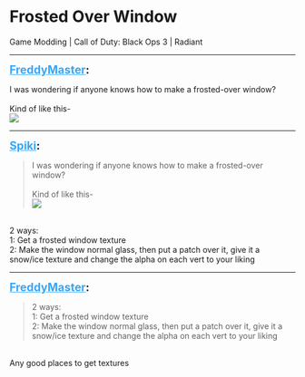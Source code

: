 # Frosted Over Window
Game Modding | Call of Duty: Black Ops 3 | Radiant

---
<strong style="font-size: 1.4em;"><span style="text-decoration: underline;text-decoration-color: #34a7f9;"><span style="color:#34a7f9;">FreddyMaster</span></span>:</strong>

<p>I was wondering if anyone knows how to make a frosted-over window?<br /><br />Kind of like this-<br /><img style="max-width: 500px;" src="{{ '/wiki/threads/assets/a.353.jpg' | relative_url }}"></p>

---
<strong style="font-size: 1.4em;"><span style="text-decoration: underline;text-decoration-color: #34a7f9;"><span style="color:#34a7f9;">Spiki</span></span>:</strong>

<p><blockquote>I was wondering if anyone knows how to make a frosted-over window?<br /><br />Kind of like this-<br /><img style="max-width: 500px;" src="{{ '/wiki/threads/assets/a.353.jpg' | relative_url }}"><br /></blockquote><br />2 ways:<br />1: Get a frosted window texture<br />2: Make the window normal glass, then put a patch over it, give it a snow/ice texture and change the alpha on each vert to your liking</p>

---
<strong style="font-size: 1.4em;"><span style="text-decoration: underline;text-decoration-color: #34a7f9;"><span style="color:#34a7f9;">FreddyMaster</span></span>:</strong>

<p><blockquote>2 ways:<br />1: Get a frosted window texture<br />2: Make the window normal glass, then put a patch over it, give it a snow/ice texture and change the alpha on each vert to your liking<br /></blockquote><br />Any good places to get textures</p>
